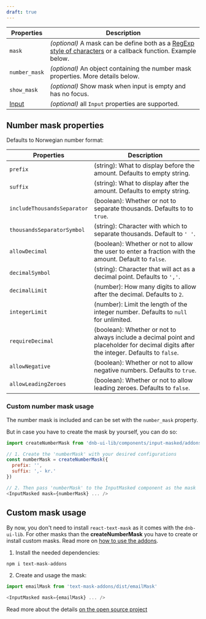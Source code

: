 ```yaml
---
draft: true
---
```


| Properties                                      | Description                                                                                                                                                                                          |
| ----------------------------------------------- | ---------------------------------------------------------------------------------------------------------------------------------------------------------------------------------------------------- |
| `mask`                                          | _(optional)_ A mask can be define both as a [RegExp style of characters](https://github.com/text-mask/text-mask/blob/master/componentDocumentation.md#readme) or a callback function. Example below. |
| `number_mask`                                   | _(optional)_ An object containing the number mask properties. More details below.                                                                                                                    |
| `show_mask`                                     | _(optional)_ Show mask when input is empty and has no focus.                                                                                                                                         |
| [Input](/uilib/components/input#tab-properties) | _(optional)_ all `Input` properties are supported.                                                                                                                                                   |

## Number mask properties

Defaults to Norwegian number format:

| Properties                  | Description                                                                                                                            |
| --------------------------- | -------------------------------------------------------------------------------------------------------------------------------------- |
| `prefix`                    | (string): What to display before the amount. Defaults to empty string.                                                                 |
| `suffix`                    | (string): What to display after the amount. Defaults to empty string.                                                                  |
| `includeThousandsSeparator` | (boolean): Whether or not to separate thousands. Defaults to to `true`.                                                                |
| `thousandsSeparatorSymbol`  | (string): Character with which to separate thousands. Default to `' '`.                                                                |
| `allowDecimal`              | (boolean): Whether or not to allow the user to enter a fraction with the amount. Default to `false`.                                   |
| `decimalSymbol`             | (string): Character that will act as a decimal point. Defaults to `','`.                                                               |
| `decimalLimit`              | (number): How many digits to allow after the decimal. Defaults to `2`.                                                                 |
| `integerLimit`              | (number): Limit the length of the integer number. Defaults to `null` for unlimited.                                                    |
| `requireDecimal`            | (boolean): Whether or not to always include a decimal point and placeholder for decimal digits after the integer. Defaults to `false`. |
| `allowNegative`             | (boolean): Whether or not to allow negative numbers. Defaults to `true`.                                                               |
| `allowLeadingZeroes`        | (boolean): Whether or not to allow leading zeroes. Defaults to `false`.                                                                |

### Custom number mask usage

The number mask is included and can be set with the `number_mask` property.

But in case you have to create the mask by yourself, you can do so:

```js
import createNumberMask from 'dnb-ui-lib/components/input-masked/addons/createNumberMask'

// 1. Create the 'numberMask' with your desired configurations
const numberMask = createNumberMask({
  prefix: '',
  suffix: ',- kr.'
})

// 2. Then pass 'numberMask' to the InputMasked component as the mask
<InputMasked mask={numberMask} ... />
```

## Custom mask usage

By now, you don't need to install `react-text-mask` as it comes with the `dnb-ui-lib`. For other masks than the **createNumberMask** you have to create or install custom masks. Read more on [how to use the addons](https://github.com/text-mask/text-mask/blob/master/addons/README.md).

1. Install the needed dependencies:

```bash
npm i text-mask-addons
```

2. Create and usage the mask:

```js
import emailMask from 'text-mask-addons/dist/emailMask'

<InputMasked mask={emailMask} ... />
```

Read more about the details [on the open source project](https://github.com/text-mask/text-mask)

